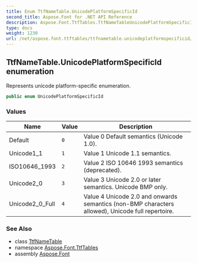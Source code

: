 ```yaml
---
title: Enum TtfNameTable.UnicodePlatformSpecificId
second_title: Aspose.Font for .NET API Reference
description: Aspose.Font.TtfTables.TtfNameTableUnicodePlatformSpecificId enum. Represents unicode platformspecific enumeration
type: docs
weight: 1230
url: /net/aspose.font.ttftables/ttfnametable.unicodeplatformspecificid/
---
```

## TtfNameTable.UnicodePlatformSpecificId enumeration

Represents unicode platform-specific enumeration.

```csharp
public enum UnicodePlatformSpecificId
```

### Values

| Name | Value | Description |
| --- | --- | --- |
| Default | `0` | Value 0 Default semantics (Unicode 1.0). |
| Unicode1_1 | `1` | Value 1 Unicode 1.1 semantics. |
| ISO10646_1993 | `2` | Value 2 ISO 10646 1993 semantics (deprecated). |
| Unicode2_0 | `3` | Value 3 Unicode 2.0 or later semantics. Unicode BMP only. |
| Unicode2_0_Full | `4` | Value 4 Unicode 2.0 and onwards semantics (non-BMP characters allowed), Unicode full repertoire. |

### See Also

* class [TtfNameTable](../ttfnametable/)
* namespace [Aspose.Font.TtfTables](../../aspose.font.ttftables/)
* assembly [Aspose.Font](../../)


